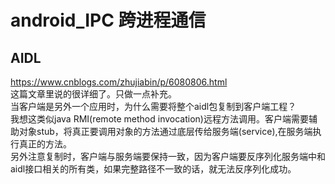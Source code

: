 # android_IPC 跨进程通信
## AIDL 
https://www.cnblogs.com/zhujiabin/p/6080806.html  
这篇文章里说的很详细了。只做一点补充。  
当客户端是另外一个应用时，为什么需要将整个aidl包复制到客户端工程？  
我想这类似java RMI(remote method invocation)远程方法调用。客户端需要辅助对象stub，将真正要调用对象的方法通过底层传给服务端(service),在服务端执行真正的方法。  
另外注意复制时，客户端与服务端要保持一致，因为客户端要反序列化服务端中和aidl接口相关的所有类，如果完整路径不一致的话，就无法反序列化成功。


